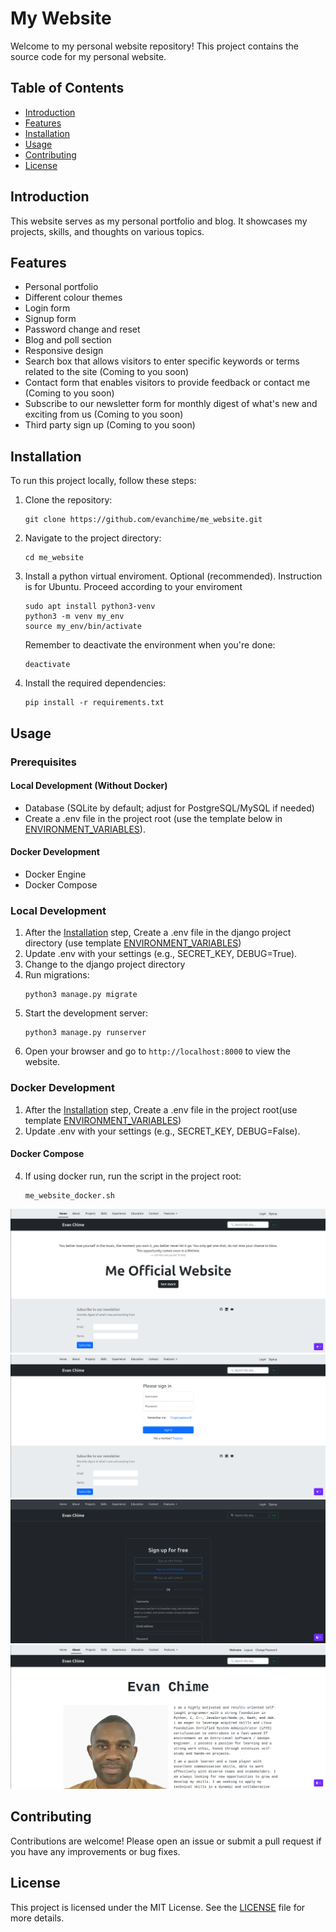 # My Website

Welcome to my personal website repository! This project contains the source code for my personal website.

## Table of Contents

- [Introduction](#introduction)
- [Features](#features)
- [Installation](#installation)
- [Usage](#usage)
- [Contributing](#contributing)
- [License](#license)

## Introduction

This website serves as my personal portfolio and blog. It showcases my projects, skills, and thoughts on various topics.

## Features

- Personal portfolio
- Different colour themes
- Login form
- Signup form
- Password change and reset 
- Blog and poll section
- Responsive design
- Search box that allows visitors to enter specific keywords or terms related to the site (Coming to you soon)
- Contact form that enables visitors to provide feedback or contact me (Coming to you soon)
- Subscribe to our newsletter form for monthly digest of what's new and exciting from us (Coming to you soon)
- Third party sign up (Coming to you soon)

## Installation

To run this project locally, follow these steps:

1. Clone the repository:
    ```
    git clone https://github.com/evanchime/me_website.git
    ```

2. Navigate to the project directory:
    ```
    cd me_website
    ```

3. Install a python virtual enviroment. Optional (recommended). Instruction is for Ubuntu. Proceed according to your enviroment
    ```
    sudo apt install python3-venv
    python3 -m venv my_env
    source my_env/bin/activate
    ```

    Remember to deactivate the environment when you're done:
    ```
    deactivate
    ```

4. Install the required dependencies:
    ```
    pip install -r requirements.txt
    ```

## Usage

### Prerequisites

#### Local Development (Without Docker)
- Database (SQLite by default; adjust for PostgreSQL/MySQL if needed)
- Create a .env file in the project root (use the template below in [ENVIRONMENT_VARIABLES](ENVIRONMENT_VARIABLES.md)).

#### Docker Development
- Docker Engine
- Docker Compose

### Local Development
1. After the [Installation](#installation) step, Create a .env file in the django project directory (use template [ENVIRONMENT_VARIABLES](ENVIRONMENT_VARIABLES.md))
2. Update .env with your settings (e.g., SECRET_KEY, DEBUG=True).
3. Change to the django project directory
4. Run migrations:
   ```
   python3 manage.py migrate
   ```
5. Start the development server:
   ```
   python3 manage.py runserver
   ```
6. Open your browser and go to `http://localhost:8000` to view the website.

### Docker Development
1. After the [Installation](#installation) step, Create a .env file in the project root(use template [ENVIRONMENT_VARIABLES](ENVIRONMENT_VARIABLES.md))
2. Update .env with your settings (e.g., SECRET_KEY, DEBUG=False).

#### Docker Compose

4. If using docker run, run the script in the project root:
   ```
   me_website_docker.sh
   ```
 

![First screenshot of me_website](screenshots/me_website_screenshot_1.png)
![Second screenshot of me_website](screenshots/me_website_screenshot_2.png)
![Third screenshot of me_website](screenshots/me_website_screenshot_3.png)
![Fourth screenshot of me_website](screenshots/me_website_screenshot_4.png)

## Contributing

Contributions are welcome! Please open an issue or submit a pull request if you have any improvements or bug fixes.

## License

This project is licensed under the MIT License. See the [LICENSE](LICENSE.md) file for more details.
